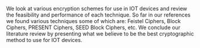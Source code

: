 We look at various encryption schemes for use in IOT devices and review the feasibility and performance of each technique. So far in our references we found various techniques some of which are: Feistel Ciphers, Block Ciphers, PRESENT Ciphers, SEED Block Ciphers, etc. We conclude our literature review by presenting what we believe to be the best cryptographic method to use for IOT devices.